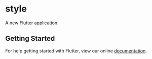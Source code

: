# style

A new Flutter application.

## Getting Started

For help getting started with Flutter, view our online
[documentation](https://flutter.io/).

